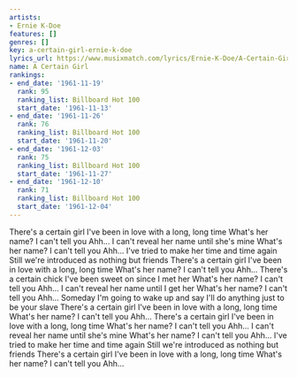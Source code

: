```yaml
---
artists:
- Ernie K-Doe
features: []
genres: []
key: a-certain-girl-ernie-k-doe
lyrics_url: https://www.musixmatch.com/lyrics/Ernie-K-Doe/A-Certain-Girl-2002-Digital-Remaster
name: A Certain Girl
rankings:
- end_date: '1961-11-19'
  rank: 95
  ranking_list: Billboard Hot 100
  start_date: '1961-11-13'
- end_date: '1961-11-26'
  rank: 76
  ranking_list: Billboard Hot 100
  start_date: '1961-11-20'
- end_date: '1961-12-03'
  rank: 75
  ranking_list: Billboard Hot 100
  start_date: '1961-11-27'
- end_date: '1961-12-10'
  rank: 71
  ranking_list: Billboard Hot 100
  start_date: '1961-12-04'
---
```

There's a certain girl I've been in love with a long, long time
What's her name?
I can't tell you
Ahh...
I can't reveal her name until she's mine
What's her name?
I can't tell you
Ahh...
I've tried to make her time and time again
Still we're introduced as nothing but friends
There's a certain girl I've been in love with a long, long time
What's her name?
I can't tell you
Ahh...
There's a certain chick I've been sweet on since I met her
What's her name?
I can't tell you
Ahh...
I can't reveal her name until I get her
What's her name?
I can't tell you
Ahh...
Someday I'm going to wake up and say
I'll do anything just to be your slave
There's a certain girl I've been in love with a long, long time
What's her name?
I can't tell you
Ahh...
There's a certain girl I've been in love with a long, long time
What's her name?
I can't tell you
Ahh...
I can't reveal her name until she's mine
What's her name?
I can't tell you
Ahh...
I've tried to make her time and time again
Still we're introduced as nothing but friends
There's a certain girl I've been in love with a long, long time
What's her name?
I can't tell you
Ahh...
